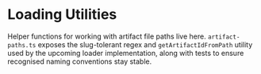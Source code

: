 # Loading Utilities

Helper functions for working with artifact file paths live here. `artifact-paths.ts`
exposes the slug-tolerant regex and `getArtifactIdFromPath` utility used by the
upcoming loader implementation, along with tests to ensure recognised naming
conventions stay stable.
